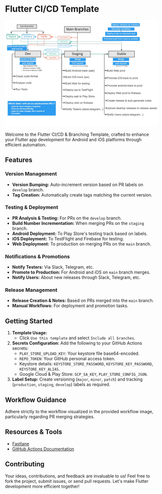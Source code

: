 # Flutter CI/CD Template

![alt text](assets/git_workflow.jpg)

Welcome to the Flutter CI/CD & Branching Template, crafted to enhance your Flutter app development for Android and iOS platforms through efficient automation.

## Features

### Version Management
- **Version Bumping:** Auto-increment version based on PR labels on `develop` branch.
- **Tag Creation:** Automatically create tags matching the current version.

### Testing & Deployment
- **PR Analysis & Testing:** For PRs on the `develop` branch.
- **Build Number Incrementation:** When merging PRs on the `staging` branch.
- **Android Deployment:** To Play Store's testing track based on labels.
- **iOS Deployment:** To TestFlight and Firebase for testing.
- **Web Deployment:** To production on merging PRs on the `main` branch.

### Notifications & Promotions
- **Notify Testers:** Via Slack, Telegram, etc.
- **Promote to Production:** For Android and iOS on `main` branch merges.
- **Notify Users:** About new releases through Slack, Telegram, etc.

### Release Management
- **Release Creation & Notes:** Based on PRs merged into the `main` branch.
- **Manual Workflows:** For deployment and promotion tasks.

## Getting Started

1. **Template Usage:**
   - Click `Use this template` and select `Include all branches`.
2. **Secrets Configuration:** Add the following to your GitHub Actions secrets:
   - `PLAY_STORE_UPLOAD_KEY`: Your keystore file base64-encoded.
   - `REPO_TOKEN`: Your GitHub personal access token.
   - Keystore details: `KEYSTORE_STORE_PASSWORD`, `KEYSTORE_KEY_PASSWORD`, `KEYSTORE_KEY_ALIAS`.
   - Google Cloud & Play Store: `GCP_SA_KEY`, `PLAY_STORE_CONFIG_JSON`.
3. **Label Setup:** Create versioning (`major`, `minor`, `patch`) and tracking (`production`, `staging`, `develop`) labels as required.

## Workflow Guidance
Adhere strictly to the workflow visualized in the provided workflow image, particularly regarding PR merging strategies.

## Resources & Tools

- [Fastlane](https://fastlane.tools)
- [GitHub Actions Documentation](https://docs.github.com/en/actions/using-workflows)

## Contributing

Your ideas, contributions, and feedback are invaluable to us! Feel free to fork the project, submit issues, or send pull requests. Let's make Flutter development more efficient together!